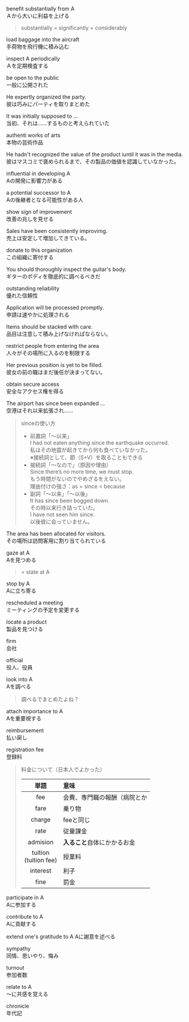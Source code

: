 benefit substantially from A  
Ａから大いに利益を上げる

> substantially = significantly = considerably

load baggage into the aircraft  
手荷物を飛行機に積み込む

inspect A periodically  
Ａを定期検査する

be open to the public  
一般に公開された

He expertly organized the party.  
彼は巧みにパーティを取りまとめた

It was initially supposed to ...  
当初、それは……するものと考えられていた

authenti works of arts  
本物の芸術作品

He hadn't recognized the value of the product iuntil it was in the media.  
彼はマスコミで褒められるまで、その製品の価値を認識していなかった。

influential in developing A  
Aの開発に影響力がある

a potential successor to A  
Aの後継者となる可能性がある人

show sign of improvement  
改善の兆しを見せる

Sales have been consistently improvimg.  
売上は安定して増加してきている。

donate to this organization  
この組織に寄付する

You should thoroughly inspect the guitar's body.  
ギターのボディを徹底的に調べるべきだ

outstanding reliability  
優れた信頼性

Application will be processed promptly.  
申請は速やかに処理される

Items should be stacked with care.  
品目は注意して積み上げなければならない。

restrict people from entering the area  
人々がその場所に入るのを制限する

Her previous position is yet to be filled.  
彼女の前の職はまだ後任が決まってない。

obtain secure access  
安全なアクセス権を得る

The airport has since been expanded ...  
空港はそれ以来拡張され……

> sinceの使い方  
> - 前置詞「〜以来」  
>   I had not eaten anything since the earthquake occurred.  
>   私はその地震が起きてから何も食べていなかった。  
>   ※接続詞として、節（S+V）を取ることもできる
> - 接続詞「～なので」（原因や理由）  
>   Since there’s no more time, we must stop.   
>   もう時間がないのでやめざるをえない。  
>   理由付けの強さ：as = since < because
> - 副詞「～以来」「～以後」  
>   It has since been bogged down.  
>   その時以来行き詰っていた。  
>   I have not seen him since.  
>   以後彼に会っていません。

The area has been allocated for visitors.  
その場所は訪問客用に割り当てられている

gaze at A  
Aを見つめる

> = state at A

stop by A  
Aに立ち寄る

rescheduled a meeting  
ミーティングの予定を変更する

locate a product  
製品を見つける

firm  
会社

official  
役人、役員

look into A  
Aを調べる

> 調べるでまとめたよね？

attach importance to A  
Aを重要視する

reimbursement  
払い戻し

registration fee  
登録料

> 料金について（日本人でよかった）  
>
> |単語|意味|
> |:--:|:--|
> |fee|会費、専門職の報酬（病院とか|
> |fare|乗り物|
> |charge|feeと同じ|
> |rate|従量課金|
> |admision|**入ること**自体にかかるお金|
> |tuition<br>(tuition fee)|授業料|
> |interest|利子|
> |fine|罰金|

participate in A  
Aに参加する

contribute to A  
Aに貢献する

extend one's gratitude to A
Aに謝意を述べる

sympathy  
同情、思いやり、悔み

turnout  
参加者数

relate to A  
〜に共感を覚える

chronicle  
年代記

